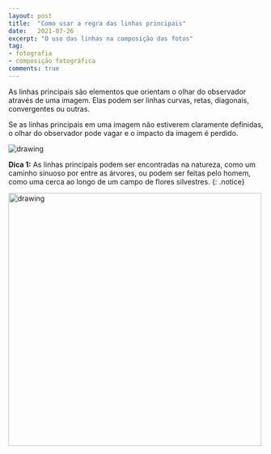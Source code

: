```yaml
---
layout: post
title:  "Como usar a regra das linhas principais"
date:   2021-07-26
excerpt: "O uso das linhas na composição das fotos"
tag:
- fotografia
- composição fotográfica
comments: true
---
```

As linhas principais são elementos que orientam o olhar do observador através de uma imagem. Elas podem ser linhas curvas, retas, diagonais, convergentes ou outras.

Se as linhas principais em uma imagem não estiverem claramente definidas, o olhar do observador pode vagar e o impacto da imagem é perdido.

<img src="https://i.imgur.com/XCl8cy0.png" alt="drawing" style="length:500px;"/>

**Dica 1:** As linhas principais podem ser encontradas na natureza, como um caminho sinuoso por entre as árvores, ou podem ser feitas pelo homem, como uma cerca ao longo de um campo de flores silvestres.
{: .notice}

<img src="https://i.imgur.com/FSbFIXM.png" alt="drawing" style="width:500px;"/>
